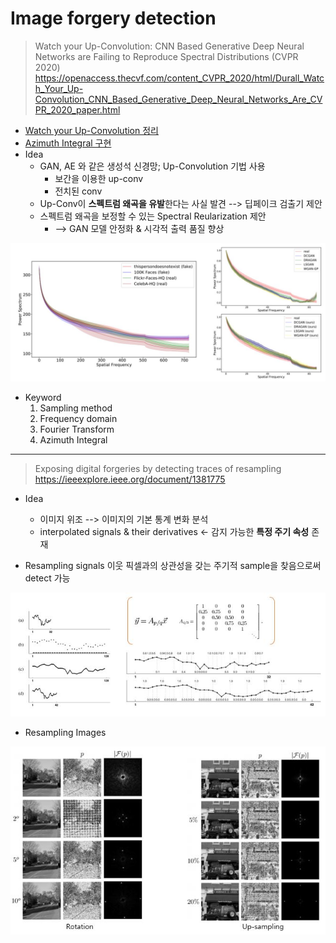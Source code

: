 # Image forgery detection

> Watch your Up-Convolution: CNN Based Generative Deep Neural Networks are Failing to Reproduce Spectral Distributions (CVPR 2020)
> https://openaccess.thecvf.com/content_CVPR_2020/html/Durall_Watch_Your_Up-Convolution_CNN_Based_Generative_Deep_Neural_Networks_Are_CVPR_2020_paper.html

- [Watch your Up-Convolution 정리](https://github.com/Sang-Yeong/Research/blob/master/watch_your_up_conv.pdf)
- [Azimuth Integral 구현](https://github.com/Sang-Yeong/Research/blob/master/Azimuth_integral.ipynb)
- Idea
	- GAN, AE 와 같은 생성석 신경망; Up-Convolution 기법 사용
		- 보간을 이용한 up-conv
		- 전치된 conv
    - Up-Conv이 **스펙트럼 왜곡을 유발**한다는 사실 발견 --> 딥페이크 검출기 제안
    - 스펙트럼 왜곡을 보정할 수 있는 Spectral Reularization 제안
    	- --> GAN 모델 안정화 & 시각적 출력 품질 향상

<img src='./git_assets/watch_your_up_conv.JPG' width=700>


- Keyword
	1. Sampling method
	2. Frequency domain
	3. Fourier Transform
	4. Azimuth Integral

---


> Exposing digital forgeries by detecting traces of resampling
> https://ieeexplore.ieee.org/document/1381775

- Idea
	- 이미지 위조 --> 이미지의 기본 통계 변화 분석
	- interpolated signals & their derivatives ← 감지 가능한 **특정 주기 속성** 존재

- Resampling signals
이웃 픽셀과의 상관성을 갖는 주기적 sample을 찾음으로써 detect 가능
<img src='./git_assets/resampling_singals.JPG' width=700>

- Resampling Images
<img src='./git_assets/resampling_images.JPG' width=700>